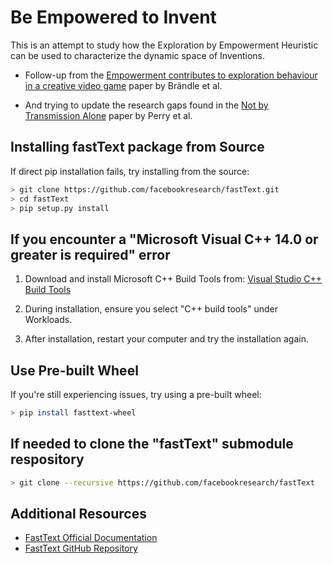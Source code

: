 # Be Empowered to Invent

This is an attempt to study how the Exploration by Empowerment Heuristic can be used to characterize the dynamic space of Inventions. 

* Follow-up from the [Empowerment contributes to exploration behaviour in a creative video game](https://www.nature.com/articles/s41562-023-01661-2) paper by Brändle et al.

* And trying to update the research gaps found in the [Not by Transmission Alone](https://royalsocietypublishing.org/doi/epdf/10.1098/rstb.2020.0049) paper  by Perry et al. 

## Installing fastText package from Source

If direct pip installation fails, try installing from the source:

   ```bash
   > git clone https://github.com/facebookresearch/fastText.git
   > cd fastText
   > pip setup.py install
   ```

## If you encounter a "Microsoft Visual C++ 14.0 or greater is required" error

1. Download and install Microsoft C++ Build Tools from:
   [Visual Studio C++ Build Tools](https://visualstudio.microsoft.com/visual-cpp-build-tools/)

2. During installation, ensure you select "C++ build tools" under Workloads.

3. After installation, restart your computer and try the installation again.

## Use Pre-built Wheel

If you're still experiencing issues, try using a pre-built wheel:

```bash
> pip install fasttext-wheel
```

## If needed to clone the "fastText" submodule respository

```bash
> git clone --recursive https://github.com/facebookresearch/fastText
```

## Additional Resources

- [FastText Official Documentation](https://fasttext.cc/)
- [FastText GitHub Repository](https://github.com/facebookresearch/fastText)
